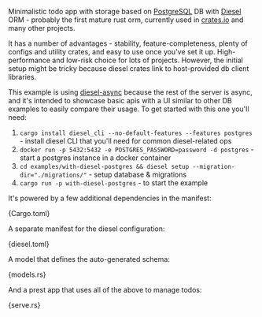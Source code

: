 Minimalistic todo app with storage based on [PostgreSQL](https://www.postgresql.org/) DB with [Diesel](https://github.com/launchbadge/sqlx) ORM - probably the first mature rust orm, currently used in [crates.io](https://crates.io/) and many other projects.

It has a number of advantages - stability, feature-completeness, plenty of configs and utility crates, and easy to use once you've set it up. High-performance and low-risk choice for lots of projects. However, the initial setup might be tricky because diesel crates link to host-provided db client libraries. 

This example is using [diesel-async](https://github.com/weiznich/diesel_async) because the rest of the server is async, and it's intended to showcase basic apis with a UI similar to other DB examples to easily compare their usage. To get started with this one you'll need:

1. `cargo install diesel_cli --no-default-features --features postgres` - install diesel CLI that you'll need for common diesel-related ops
2. `docker run -p 5432:5432 -e POSTGRES_PASSWORD=password -d postgres` - start a postgres instance in a docker container
3. `cd examples/with-diesel-postgres && diesel setup --migration-dir="./migrations/"` - setup database & migrations
4. `cargo run -p with-diesel-postgres` - to start the example

It's powered by a few additional dependencies in the manifest:

{Cargo.toml}

A separate manifest for the diesel configuration:

{diesel.toml}

A model that defines the auto-generated schema:

{models.rs}

And a prest app that uses all of the above to manage todos:

{serve.rs}
